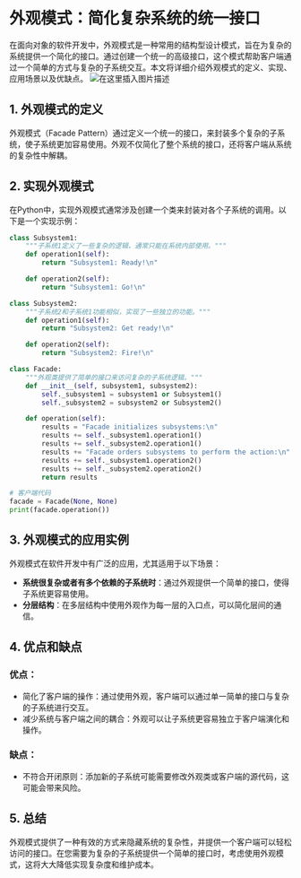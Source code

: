 # 外观模式：简化复杂系统的统一接口

在面向对象的软件开发中，外观模式是一种常用的结构型设计模式，旨在为复杂的系统提供一个简化的接口。通过创建一个统一的高级接口，这个模式帮助客户端通过一个简单的方式与复杂的子系统交互。本文将详细介绍外观模式的定义、实现、应用场景以及优缺点。
![在这里插入图片描述](https://img-blog.csdnimg.cn/direct/8a263fea7ab44a02bcf693721dcaa1f9.webp#pic_center)

## 1. 外观模式的定义

外观模式（Facade Pattern）通过定义一个统一的接口，来封装多个复杂的子系统，使子系统更加容易使用。外观不仅简化了整个系统的接口，还将客户端从系统的复杂性中解耦。

## 2. 实现外观模式

在Python中，实现外观模式通常涉及创建一个类来封装对各个子系统的调用。以下是一个实现示例：

```python
class Subsystem1:
    """子系统1定义了一些复杂的逻辑，通常只能在系统内部使用。"""
    def operation1(self):
        return "Subsystem1: Ready!\n"

    def operation2(self):
        return "Subsystem1: Go!\n"

class Subsystem2:
    """子系统2和子系统1功能相似，实现了一些独立的功能。"""
    def operation1(self):
        return "Subsystem2: Get ready!\n"

    def operation2(self):
        return "Subsystem2: Fire!\n"

class Facade:
    """外观类提供了简单的接口来访问复杂的子系统逻辑。"""
    def __init__(self, subsystem1, subsystem2):
        self._subsystem1 = subsystem1 or Subsystem1()
        self._subsystem2 = subsystem2 or Subsystem2()

    def operation(self):
        results = "Facade initializes subsystems:\n"
        results += self._subsystem1.operation1()
        results += self._subsystem2.operation1()
        results += "Facade orders subsystems to perform the action:\n"
        results += self._subsystem1.operation2()
        results += self._subsystem2.operation2()
        return results

# 客户端代码
facade = Facade(None, None)
print(facade.operation())
```

## 3. 外观模式的应用实例

外观模式在软件开发中有广泛的应用，尤其适用于以下场景：

- **系统很复杂或者有多个依赖的子系统时**：通过外观提供一个简单的接口，使得子系统更容易使用。
- **分层结构**：在多层结构中使用外观作为每一层的入口点，可以简化层间的通信。

## 4. 优点和缺点

### 优点：
- 简化了客户端的操作：通过使用外观，客户端可以通过单一简单的接口与复杂的子系统进行交互。
- 减少系统与客户端之间的耦合：外观可以让子系统更容易独立于客户端演化和操作。

### 缺点：
- 不符合开闭原则：添加新的子系统可能需要修改外观类或客户端的源代码，这可能会带来风险。

## 5. 总结

外观模式提供了一种有效的方式来隐藏系统的复杂性，并提供一个客户端可以轻松访问的接口。在您需要为复杂的子系统提供一个简单的接口时，考虑使用外观模式，这将大大降低实现复杂度和维护成本。
